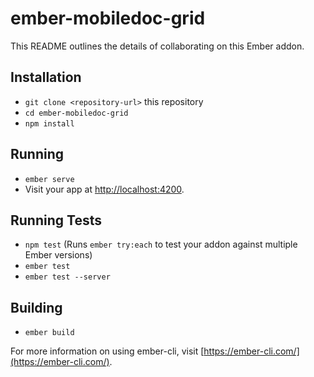 # ember-mobiledoc-grid

This README outlines the details of collaborating on this Ember addon.

## Installation

* `git clone <repository-url>` this repository
* `cd ember-mobiledoc-grid`
* `npm install`

## Running

* `ember serve`
* Visit your app at [http://localhost:4200](http://localhost:4200).

## Running Tests

* `npm test` (Runs `ember try:each` to test your addon against multiple Ember versions)
* `ember test`
* `ember test --server`

## Building

* `ember build`

For more information on using ember-cli, visit [https://ember-cli.com/](https://ember-cli.com/).
